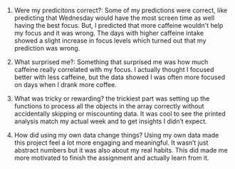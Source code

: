 1. Were my predicitons correct?: Some of my predictions were correct, like predicting that Wednesday would have the most screen time as well having the best focus. But, I predicted that more caffeine wouldn't help my focus and it was wrong. The days with higher caffeine intake showed a slight increase in focus levels which turned out that my prediction was wrong.

2. What surprised me?: Something that surprised me was how much caffeine really correlated with my focus. I actually thought I focused better with less caffeine, but the data showed I was often more focused on days when I drank more coffee.

3. What was tricky or rewarding? the trickiest part was setting up the functions to process all the objects in the array correctly without accidentally skipping or miscounting data. It was cool to see the printed analysis match my actual week and to get insights I didn’t expect.

4. How did using my own data change things? Using my own data made this project feel a lot more engaging and meaningful. It wasn’t just abstract numbers but it was also about my real habits. This did made me more motivated to finish the assignment and actually learn from it.

